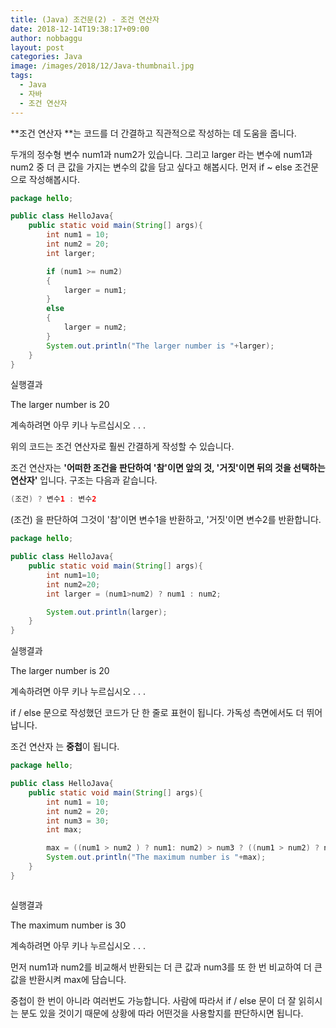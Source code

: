 ```yaml
---
title: (Java) 조건문(2) - 조건 연산자
date: 2018-12-14T19:38:17+09:00
author: nobbaggu
layout: post
categories: Java
image: /images/2018/12/Java-thumbnail.jpg
tags:
  - Java
  - 자바
  - 조건 연산자
---
```

**조건 연산자 **는 코드를 더 간결하고 직관적으로 작성하는 데 도움을 줍니다.

두개의 정수형 변수 num1과 num2가 있습니다. 그리고 larger 라는 변수에 num1과 num2 중 더 큰 값을 가지는 변수의 값을 담고 싶다고 해봅시다. 먼저 if ~ else 조건문으로 작성해봅시다.

~~~ java
package hello;

public class HelloJava{
    public static void main(String[] args){
        int num1 = 10;
        int num2 = 20;
        int larger;

        if (num1 >= num2)
        {
            larger = num1;
        }
        else
        {
            larger = num2;
        }
        System.out.println("The larger number is "+larger);
    }
}
~~~

실행결과

The larger number is 20


계속하려면 아무 키나 누르십시오 . . . 

위의 코드는 조건 연산자로 훨씬 간결하게 작성할 수 있습니다.

조건 연산자는 **'어떠한 조건을 판단하여 '참'이면 앞의 것, '거짓'이면 뒤의 것을 선택하는 연산자'** 입니다. 구조는 다음과 같습니다.

~~~ java
(조건) ? 변수1 : 변수2
~~~

(조건) 을 판단하여 그것이 '참'이면 변수1을 반환하고, '거짓'이면 변수2를 반환합니다.

~~~ java
package hello;

public class HelloJava{
    public static void main(String[] args){
        int num1=10;
        int num2=20;
        int larger = (num1>num2) ? num1 : num2;

        System.out.println(larger);
    }
}
~~~

실행결과

The larger number is 20


계속하려면 아무 키나 누르십시오 . . . 

if / else 문으로 작성했던 코드가 단 한 줄로 표현이 됩니다. 가독성 측면에서도 더 뛰어납니다.

조건 연산자 는 **중첩**이 됩니다.

~~~ java
package hello;

public class HelloJava{
    public static void main(String[] args){
        int num1 = 10;
        int num2 = 20;
        int num3 = 30;
        int max;

        max = ((num1 > num2 ) ? num1: num2) > num3 ? ((num1 > num2) ? num1: num2): num3;
        System.out.println("The maximum number is "+max);
    }
}
~~~

~~~ java

~~~

실행결과

The maximum number is 30


계속하려면 아무 키나 누르십시오 . . . 

먼저 num1과 num2를 비교해서 반환되는 더 큰 값과 num3를 또 한 번 비교하여 더 큰 값을 반환시켜 max에 담습니다.

중첩이 한 번이 아니라 여러번도 가능합니다. 사람에 따라서 if / else 문이 더 잘 읽히시는 분도 있을 것이기 때문에 상황에 따라 어떤것을 사용할지를 판단하시면 됩니다.